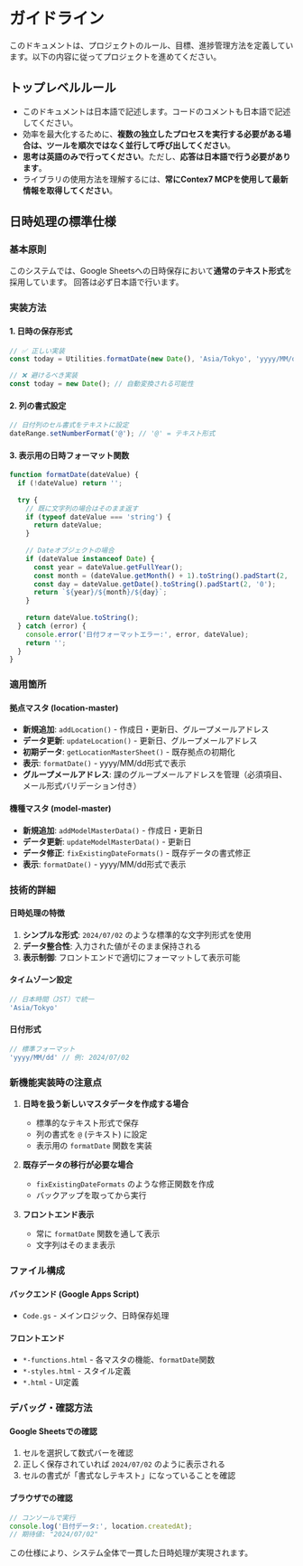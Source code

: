 # ガイドライン

このドキュメントは、プロジェクトのルール、目標、進捗管理方法を定義しています。以下の内容に従ってプロジェクトを進めてください。

## トップレベルルール

- このドキュメントは日本語で記述します。コードのコメントも日本語で記述してください。
- 効率を最大化するために、**複数の独立したプロセスを実行する必要がある場合は、ツールを順次ではなく並行して呼び出してください**。
- **思考は英語のみで行ってください**。ただし、**応答は日本語で行う必要があります**。
- ライブラリの使用方法を理解するには、**常にContex7 MCPを使用して最新情報を取得してください**。

## 日時処理の標準仕様

### 基本原則
このシステムでは、Google Sheetsへの日時保存において**通常のテキスト形式**を採用しています。
回答は必ず日本語で行います。

### 実装方法

#### 1. 日時の保存形式
```javascript
// ✅ 正しい実装
const today = Utilities.formatDate(new Date(), 'Asia/Tokyo', 'yyyy/MM/dd');

// ❌ 避けるべき実装
const today = new Date(); // 自動変換される可能性
```

#### 2. 列の書式設定
```javascript
// 日付列のセル書式をテキストに設定
dateRange.setNumberFormat('@'); // '@' = テキスト形式
```

#### 3. 表示用の日時フォーマット関数
```javascript
function formatDate(dateValue) {
  if (!dateValue) return '';
  
  try {
    // 既に文字列の場合はそのまま返す
    if (typeof dateValue === 'string') {
      return dateValue;
    }
    
    // Dateオブジェクトの場合
    if (dateValue instanceof Date) {
      const year = dateValue.getFullYear();
      const month = (dateValue.getMonth() + 1).toString().padStart(2, '0');
      const day = dateValue.getDate().toString().padStart(2, '0');
      return `${year}/${month}/${day}`;
    }
    
    return dateValue.toString();
  } catch (error) {
    console.error('日付フォーマットエラー:', error, dateValue);
    return '';
  }
}
```

### 適用箇所

#### 拠点マスタ (location-master)
- **新規追加**: `addLocation()` - 作成日・更新日、グループメールアドレス
- **データ更新**: `updateLocation()` - 更新日、グループメールアドレス
- **初期データ**: `getLocationMasterSheet()` - 既存拠点の初期化
- **表示**: `formatDate()` - yyyy/MM/dd形式で表示
- **グループメールアドレス**: 課のグループメールアドレスを管理（必須項目、メール形式バリデーション付き）

#### 機種マスタ (model-master) 
- **新規追加**: `addModelMasterData()` - 作成日・更新日
- **データ更新**: `updateModelMasterData()` - 更新日
- **データ修正**: `fixExistingDateFormats()` - 既存データの書式修正
- **表示**: `formatDate()` - yyyy/MM/dd形式で表示

### 技術的詳細

#### 日時処理の特徴
1. **シンプルな形式**: `2024/07/02` のような標準的な文字列形式を使用
2. **データ整合性**: 入力された値がそのまま保持される
3. **表示制御**: フロントエンドで適切にフォーマットして表示可能

#### タイムゾーン設定
```javascript
// 日本時間（JST）で統一
'Asia/Tokyo'
```

#### 日付形式
```javascript
// 標準フォーマット
'yyyy/MM/dd' // 例: 2024/07/02
```

### 新機能実装時の注意点

1. **日時を扱う新しいマスタデータを作成する場合**
   - 標準的なテキスト形式で保存
   - 列の書式を `@` (テキスト) に設定
   - 表示用の `formatDate` 関数を実装

2. **既存データの移行が必要な場合**
   - `fixExistingDateFormats` のような修正関数を作成
   - バックアップを取ってから実行

3. **フロントエンド表示**
   - 常に `formatDate` 関数を通して表示
   - 文字列はそのまま表示

### ファイル構成

#### バックエンド (Google Apps Script)
- `Code.gs` - メインロジック、日時保存処理

#### フロントエンド
- `*-functions.html` - 各マスタの機能、`formatDate`関数
- `*-styles.html` - スタイル定義
- `*.html` - UI定義

### デバッグ・確認方法

#### Google Sheetsでの確認
1. セルを選択して数式バーを確認
2. 正しく保存されていれば `2024/07/02` のように表示される
3. セルの書式が「書式なしテキスト」になっていることを確認

#### ブラウザでの確認
```javascript
// コンソールで実行
console.log('日付データ:', location.createdAt);
// 期待値: "2024/07/02"
```

この仕様により、システム全体で一貫した日時処理が実現されます。